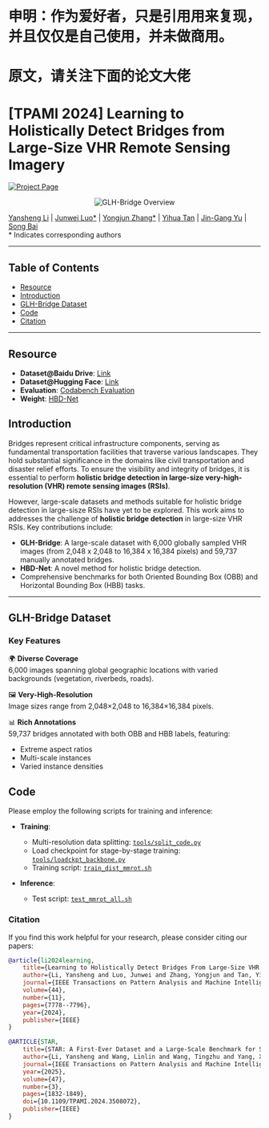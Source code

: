 # 申明：作为爱好者，只是引用用来复现，并且仅仅是自己使用，并未做商用。
# 原文，请关注下面的论文大佬

# [TPAMI 2024] Learning to Holistically Detect Bridges from Large-Size VHR Remote Sensing Imagery

[![Project Page](https://img.shields.io/badge/Project-Page-green)](https://luo-z13.github.io/GLH-Bridge-page/) 



<p align="center">
    <img src="https://i.imgur.com/waxVImv.png" alt="GLH-Bridge Overview">
</p>

<!-- ## Authors -->

 [Yansheng Li](https://scholar.google.com.hk/citations?user=wn9hc6UAAAAJ&hl=zh-CN&oi=ao) | 
[Junwei Luo*](https://github.com/Luo-Z13) | 
[Yongjun Zhang*](http://jszy.whu.edu.cn/zhangyongjun/en/index.htm) | 
[Yihua Tan](http://faculty.hust.edu.cn/tanyihua/zh_CN/zdylm/2416706/list/index.htm) | 
[Jin-Gang Yu](https://www2.scut.edu.cn/bci/2018/1005/c18566a287654/page.htm) | 
[Song Bai](https://songbai.site/)  
\* Indicates corresponding authors

---

## Table of Contents
- [Resource](#resource)
- [Introduction](#introduction)
- [GLH-Bridge Dataset](#glh-bridge-dataset)
- [Code](#code)
- [Citation](#citation)

---

## Resource

- **Dataset@Baidu Drive**: [Link](https://pan.baidu.com/s/1tXpFukMkOGHXPsSKPRRf3w?pwd=4zgx)  
- **Dataset@Hugging Face**: [Link](https://huggingface.co/datasets/ll-13/GLH-Bridge)  
- **Evaluation**: [Codabench Evaluation](https://www.codabench.org/competitions/3371/) 
 - **Weight**: [HBD-Net](https://drive.google.com/file/d/1wZcx4-c1MQ75qrKhRcS1Som0sywWctuP/view?usp=drive_link) 

## Introduction

Bridges represent critical infrastructure components, serving as fundamental transportation facilities that traverse various landscapes. They hold substantial significance in the domains like civil transportation and disaster relief efforts. To ensure the visibility and integrity of bridges, it is essential to perform **holistic bridge detection in large-size very-high-resolution (VHR) remote sensing images (RSIs)**. 

However, large-scale datasets and methods suitable for holistic bridge detection in large-sisze RSIs have yet to be explored. This work aims to addresses the challenge of **holistic bridge detection** in large-size VHR RSIs. Key contributions include:
- **GLH-Bridge**: A large-scale dataset with 6,000 globally sampled VHR images (from 2,048 x 2,048 to 16,384 x 16,384 pixels) and 59,737 manually annotated bridges.
- **HBD-Net**: A novel method for holistic bridge detection.
- Comprehensive benchmarks for both Oriented Bounding Box (OBB) and Horizontal Bounding Box (HBB) tasks.




---

## GLH-Bridge Dataset
### Key Features
🌍 **Diverse Coverage**  
6,000 images spanning global geographic locations with varied backgrounds (vegetation, riverbeds, roads).

🖼️ **Very-High-Resolution**  
Image sizes range from 2,048×2,048 to 16,384×16,384 pixels.

📊 **Rich Annotations**  
59,737 bridges annotated with both OBB and HBB labels, featuring:
- Extreme aspect ratios
- Multi-scale instances
- Varied instance densities

## Code


Please employ the following scripts for training and inference:

- **Training**:
  - Multi-resolution data splitting: [`tools/split_code.py`](./tools/split_code.py)
  - Load checkpoint for stage-by-stage training: [`tools/loadckpt_backbone.py`](./tools/loadckpt_backbone.py)
  - Training script: [`train_dist_mmrot.sh`](./train_dist_mmrot.sh)

- **Inference**:
  - Test script: [`test_mmrot_all.sh`](./test_mmrot_all.sh)

### Citation

If you find this work helpful for your research, please consider citing our papers:

```bibtex
@article{li2024learning,
    title={Learning to Holistically Detect Bridges From Large-Size VHR Remote Sensing Imagery},
    author={Li, Yansheng and Luo, Junwei and Zhang, Yongjun and Tan, Yihua and Yu, Jin-Gang and Bai, Song},
    journal={IEEE Transactions on Pattern Analysis and Machine Intelligence},
    volume={44},
    number={11},
    pages={7778--7796},
    year={2024},
    publisher={IEEE}
}

@ARTICLE{STAR,
    title={STAR: A First-Ever Dataset and a Large-Scale Benchmark for Scene Graph Generation in Large-Size Satellite Imagery},
    author={Li, Yansheng and Wang, Linlin and Wang, Tingzhu and Yang, Xue and Luo, Junwei and Wang, Qi and Deng, Youming and Wang, Wenbin and Sun, Xian and Li, Haifeng and Dang, Bo and Zhang, Yongjun and Yu, Yi and Yan, Junchi},
    journal={IEEE Transactions on Pattern Analysis and Machine Intelligence}, 
    year={2025},
    volume={47},
    number={3},
    pages={1832-1849},
    doi={10.1109/TPAMI.2024.3508072},
    publisher={IEEE}
}
